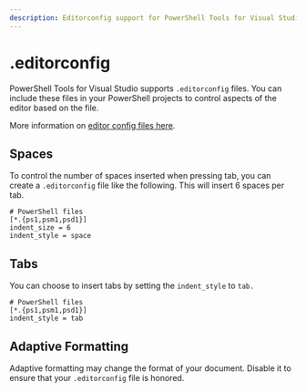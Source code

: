 ```yaml
---
description: Editorconfig support for PowerShell Tools for Visual Studio
---
```


# .editorconfig

PowerShell Tools for Visual Studio supports `.editorconfig` files. You can include these files in your PowerShell projects to control aspects of the editor based on the file.&#x20;

More information on [editor config files here](https://learn.microsoft.com/en-us/visualstudio/ide/create-portable-custom-editor-options?view=vs-2022).&#x20;

## Spaces

To control the number of spaces inserted when pressing tab, you can create a `.editorconfig` file like the following. This will insert 6 spaces per tab.&#x20;

```editorconfig
# PowerShell files
[*.{ps1,psm1,psd1}]
indent_size = 6
indent_style = space
```

## Tabs

You can choose to insert tabs by setting the `indent_style` to `tab.`&#x20;

```editorconfig
# PowerShell files
[*.{ps1,psm1,psd1}]
indent_style = tab
```

## Adaptive Formatting

Adaptive formatting may change the format of your document. Disable it to ensure that your `.editorconfig` file is honored. 

